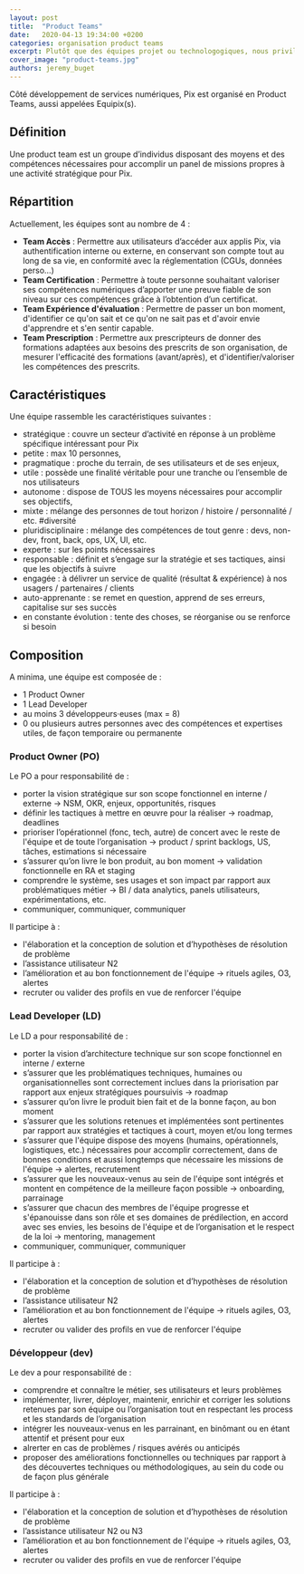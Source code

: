 ```yaml
---
layout: post
title:  "Product Teams"
date:   2020-04-13 19:34:00 +0200
categories: organisation product teams
excerpt: Plutôt que des équipes projet ou technologogiques, nous privilégions des équipes produit agiles centrées sur les utilisateurs et leurs probèmes.
cover_image: "product-teams.jpg"
authors: jeremy_buget
---
```


Côté développement de services numériques, Pix est organisé en Product Teams, aussi appelées Equipix(s).

## Définition

Une product team est un groupe d’individus disposant des moyens et des compétences nécessaires pour accomplir un panel de missions propres à une activité stratégique pour Pix.

## Répartition

Actuellement, les équipes sont au nombre de 4 : 

- **Team Accès** : Permettre aux utilisateurs d’accéder aux applis Pix, via authentification interne ou externe, en conservant son compte tout au long de sa vie, en conformité avec la réglementation (CGUs, données perso…)
- **Team Certification** : Permettre à toute personne souhaitant valoriser ses compétences numériques d’apporter une preuve fiable de son niveau sur ces compétences grâce à l’obtention d’un certificat. 
- **Team Expérience d'évaluation** : Permettre de passer un bon moment, d'identifier ce qu'on sait et ce qu'on ne sait pas et d'avoir envie d'apprendre et s'en sentir capable.
- **Team Prescription** : Permettre aux prescripteurs de donner des formations adaptées aux besoins des prescrits de son organisation, de mesurer l'efficacité des formations (avant/après), et d'identifier/valoriser les compétences des prescrits.

## Caractéristiques

Une équipe rassemble les caractéristiques suivantes : 

- stratégique : couvre un secteur d’activité en réponse à un problème spécifique intéressant pour Pix
- petite : max 10 personnes, 
- pragmatique : proche du terrain, de ses utilisateurs et de ses enjeux, 
- utile : possède une finalité véritable pour une tranche ou l’ensemble de nos utilisateurs 
- autonome : dispose de TOUS les moyens nécessaires pour accomplir ses objectifs, 
- mixte : mélange des personnes de tout horizon / histoire / personnalité / etc. #diversité
- pluridisciplinaire : mélange des compétences de tout genre : devs, non-dev, front, back, ops, UX, UI, etc.
- experte : sur les points nécessaires
- responsable : définit et s’engage sur la stratégie et ses tactiques, ainsi que les objectifs à suivre
- engagée : à délivrer un service de qualité (résultat & expérience) à nos usagers / partenaires / clients
- auto-apprenante : se remet en question, apprend de ses erreurs, capitalise sur ses succès
- en constante évolution : tente des choses, se réorganise ou se renforce si besoin

## Composition

A minima, une équipe est composée de : 

- 1 Product Owner
- 1 Lead Developer
- au moins 3 développeurs·euses (max = 8)
- 0 ou plusieurs autres personnes avec des compétences et expertises utiles, de façon temporaire ou permanente
 
### Product Owner (PO)

Le PO a pour responsabilité de :

- porter la vision stratégique sur son scope fonctionnel en interne / externe → NSM, OKR, enjeux, opportunités, risques
- définir les tactiques à mettre en œuvre pour la réaliser → roadmap, deadlines
- prioriser l’opérationnel (fonc, tech, autre) de concert avec le reste de l'équipe et de toute l’organisation → product / sprint backlogs, US, tâches, estimations si nécessaire
- s’assurer qu’on livre le bon produit, au bon moment → validation fonctionnelle en RA et staging
- comprendre le système, ses usages et son impact par rapport aux problématiques métier → BI / data analytics, panels utilisateurs, expérimentations, etc.
- communiquer, communiquer, communiquer

Il participe à :

- l'élaboration et la conception de solution et d’hypothèses de résolution de problème
- l’assistance utilisateur N2
- l’amélioration et au bon fonctionnement de l'équipe → rituels agiles, O3, alertes
- recruter ou valider des profils en vue de renforcer l'équipe

### Lead Developer (LD)

Le LD a pour responsabilité de :

- porter la vision d’architecture technique sur son scope fonctionnel en interne / externe
- s’assurer que les problématiques techniques, humaines ou organisationnelles sont correctement inclues dans la priorisation par rapport aux enjeux stratégiques poursuivis → roadmap
- s’assurer qu’on livre le produit bien fait et de la bonne façon, au bon moment
- s’assurer que les solutions retenues et implémentées sont pertinentes par rapport aux stratégies et tactiques à court, moyen et/ou long termes
- s’assurer que l'équipe dispose des moyens (humains, opérationnels, logistiques, etc.) nécessaires pour accomplir correctement, dans de bonnes conditions et aussi longtemps que nécessaire les missions de l'équipe → alertes, recrutement
- s’assurer que les nouveaux-venus au sein de l'équipe sont intégrés et montent en compétence de la meilleure façon possible → onboarding, parrainage
- s’assurer que chacun des membres de l'équipe progresse et s'épanouisse dans son rôle et ses domaines de prédilection, en accord avec ses envies, les besoins de l'équipe et de l’organisation et le respect de la loi → mentoring, management
- communiquer, communiquer, communiquer

Il participe à :

- l'élaboration et la conception de solution et d’hypothèses de résolution de problème
- l’assistance utilisateur N2
- l’amélioration et au bon fonctionnement de l'équipe → rituels agiles, O3, alertes
- recruter ou valider des profils en vue de renforcer l'équipe

### Développeur (dev)

Le dev a pour responsabilité de :

- comprendre et connaître le métier, ses utilisateurs et leurs problèmes
- implémenter, livrer, déployer, maintenir, enrichir et corriger les solutions retenues par son équipe ou l’organisation tout en respectant les process et les standards de l’organisation
- intégrer les nouveaux-venus en les parrainant, en binômant ou en étant attentif et présent pour eux
- alrerter en cas de problèmes / risques avérés ou anticipés
- proposer des améliorations fonctionnelles ou techniques par rapport à des découvertes techniques ou méthodologiques, au sein du code ou de façon plus générale

Il participe à :

- l'élaboration et la conception de solution et d’hypothèses de résolution de problème
- l’assistance utilisateur N2 ou N3
- l’amélioration et au bon fonctionnement de l'équipe → rituels agiles, O3, alertes
- recruter ou valider des profils en vue de renforcer l'équipe

